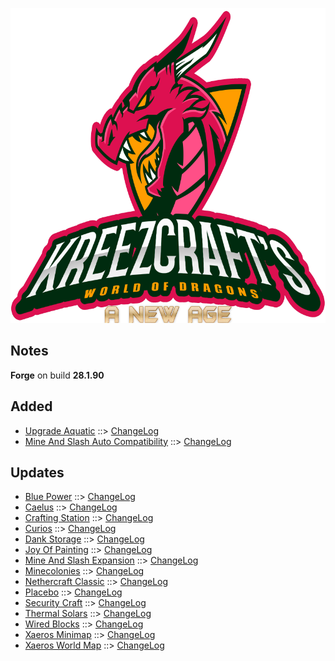 ![WORLD OF DRAGONS - A NEW AGE LOGO](https://github.com/kreezxil/kreezcraft.com/blob/master/images/wodna.png)

## Notes
**Forge** on build **28.1.90**

## Added
- [Upgrade Aquatic](https://www.curseforge.com/minecraft/mc-mods/upgrade-aquatic) ::> [ChangeLog](https://www.curseforge.com/minecraft/mc-mods/upgrade-aquatic/files/2790529)
- [Mine And Slash Auto Compatibility](https://www.curseforge.com/minecraft/mc-mods/mine-and-slash-auto-compatibility) ::> [ChangeLog](https://www.curseforge.com/minecraft/mc-mods/mine-and-slash-auto-compatibility/files/2826642)

## Updates
- [Blue Power](https://www.curseforge.com/minecraft/mc-mods/blue-power) ::> [ChangeLog](https://www.curseforge.com/minecraft/mc-mods/blue-power/files/2827690)
- [Caelus](https://www.curseforge.com/minecraft/mc-mods/caelus) ::> [ChangeLog](https://www.curseforge.com/minecraft/mc-mods/caelus/files/2826670)
- [Crafting Station](https://www.curseforge.com/minecraft/mc-mods/crafting-station) ::> [ChangeLog](https://www.curseforge.com/minecraft/mc-mods/crafting-station/files/2827106)
- [Curios](https://www.curseforge.com/minecraft/mc-mods/curios) ::> [ChangeLog](https://www.curseforge.com/minecraft/mc-mods/curios/files/2826634)
- [Dank Storage](https://www.curseforge.com/minecraft/mc-mods/dank-storage) ::> [ChangeLog](https://www.curseforge.com/minecraft/mc-mods/dank-storage/files/2827533)
- [Joy Of Painting](https://www.curseforge.com/minecraft/mc-mods/joy-of-painting) ::> [ChangeLog](https://www.curseforge.com/minecraft/mc-mods/joy-of-painting/files/2826907)
- [Mine And Slash Expansion](https://www.curseforge.com/minecraft/mc-mods/mine-and-slash-expansion) ::> [ChangeLog](https://www.curseforge.com/minecraft/mc-mods/mine-and-slash-expansion/files/2827113)
- [Minecolonies](https://www.curseforge.com/minecraft/mc-mods/minecolonies) ::> [ChangeLog](https://www.curseforge.com/minecraft/mc-mods/minecolonies/files/2827632)
- [Nethercraft Classic](https://www.curseforge.com/minecraft/mc-mods/nethercraft-classic) ::> [ChangeLog](https://www.curseforge.com/minecraft/mc-mods/nethercraft-classic/files/2827468)
- [Placebo](https://www.curseforge.com/minecraft/mc-mods/placebo) ::> [ChangeLog](https://www.curseforge.com/minecraft/mc-mods/placebo/files/2826417)
- [Security Craft](https://www.curseforge.com/minecraft/mc-mods/security-craft) ::> [ChangeLog](https://www.curseforge.com/minecraft/mc-mods/security-craft/files/2826712)
- [Thermal Solars](https://www.curseforge.com/minecraft/mc-mods/thermal-solars) ::> [ChangeLog](https://www.curseforge.com/minecraft/mc-mods/thermal-solars/files/2823584)
- [Wired Blocks](https://www.curseforge.com/minecraft/mc-mods/wired-blocks) ::> [ChangeLog](https://www.curseforge.com/minecraft/mc-mods/wired-blocks/files/2826298)
- [Xaeros Minimap](https://www.curseforge.com/minecraft/mc-mods/xaeros-minimap) ::> [ChangeLog](https://www.curseforge.com/minecraft/mc-mods/xaeros-minimap/files/2826720)
- [Xaeros World Map](https://www.curseforge.com/minecraft/mc-mods/xaeros-world-map) ::> [ChangeLog](https://www.curseforge.com/minecraft/mc-mods/xaeros-world-map/files/2826726)
